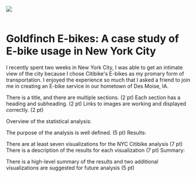 <img src="https://github.com/meggrooms/bikesharing/blob/main/images/Goldfinch_logo.png">
<BR>
<BR>
  
# Goldfinch E-bikes: A case study of E-bike usage in New York City

I recently spent two weeks in New York City, I was able to get an intimate view of the city because I chose Citibike's E-bikes as my promary form of transportation. I enjoyed the experience so much that I asked a friend to join me in creating an E-bike service in our hometown of Des Moise, IA. 









There is a title, and there are multiple sections. (2 pt)
Each section has a heading and subheading. (2 pt)
Links to images are working and displayed correctly. (2 pt)


Overview of the statistical analysis:

The purpose of the analysis is well defined. (5 pt)
Results:

There are at least seven visualizations for the NYC Citibike analysis (7 pt)
There is a description of the results for each visualization (7 pt)
Summary:

There is a high-level summary of the results and two additional visualizations are suggested for future analysis (5 pt)


